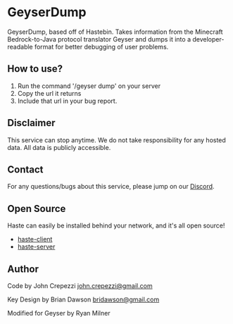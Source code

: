 # GeyserDump

GeyserDump, based off of Hastebin. Takes information from the Minecraft Bedrock-to-Java protocol translator Geyser and dumps it into a developer-readable format for better debugging of user problems.

## How to use?

1. Run the command '/geyser dump' on your server
2. Copy the url it returns
3. Include that url in your bug report.

## Disclaimer

This service can stop anytime. We do not take responsibility for any hosted data. All data is publicly accessible.

## Contact

For any questions/bugs about this service, please jump on our [Discord](http://discord.geysermc.org/).

## Open Source

Haste can easily be installed behind your network, and it's all open source!

* [haste-client](https://github.com/toptal/haste-client)
* [haste-server](https://github.com/toptal/haste-server)

## Author

Code by John Crepezzi <john.crepezzi@gmail.com>

Key Design by Brian Dawson <bridawson@gmail.com>

Modified for Geyser by Ryan Milner
